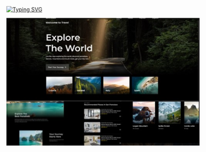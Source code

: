 [![Typing SVG](https://readme-typing-svg.demolab.com?font=Fira+Code&pause=1000&color=9304F7&width=435&lines=Travel+Agency+website)](https://git.io/typing-svg)

![pic](pic.jpg)
